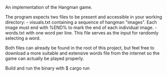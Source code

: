 An implementation of the Hangman game.

The program expects two files to be present and accessible in your working directory:
	- visuals.txt containing a sequence of hangman "images". Each image must end with %END% to mark the end of each individual image.
	- words.txt with one word per line. This file serves as the input for randomly selecting a word.

Both files can already be found in the root of this project, but feel free to download a more suitable and extensive words file from the internet so the game can actually be played properly.

Build and run the binary with
$ cargo run
